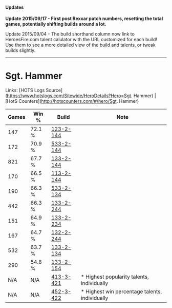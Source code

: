 #### Updates
**Update 2015/09/17 - First post Rexxar patch numbers, resetting the total games, potentially shifting builds around a lot.**

Update 2015/09/04 - The build shorthand column now link to HeroesFire.com talent calulator with the URL customized for each build!  
Use them to see a more detailed view of the build and talents, or tweak builds slightly.

***

# Sgt. Hammer

Links: [HOTS Logs Source](https://www.hotslogs.com/Sitewide/HeroDetails?Hero=Sgt. Hammer) | [HotS Counters](http://hotscounters.com/#/hero/Sgt. Hammer)

Games  | Win %  | Build     | Note
-----  | -----  | -----     | ----
147    | 72.1 % | [123-2-144](http://www.heroesfire.com/hots/talent-calculator/sergeant-hammer#gsEG) | 
172    | 70.9 % | [533-2-144](http://www.heroesfire.com/hots/talent-calculator/sergeant-hammer#wVCm) | 
821    | 67.7 % | [133-2-144](http://www.heroesfire.com/hots/talent-calculator/sergeant-hammer#hEem) | 
170    | 66.5 % | [113-2-144](http://www.heroesfire.com/hots/talent-calculator/sergeant-hammer#gTpm) | 
190    | 66.3 % | [533-2-134](http://www.heroesfire.com/hots/talent-calculator/sergeant-hammer#wVCc) | 
442    | 66.3 % | [133-2-244](http://www.heroesfire.com/hots/talent-calculator/sergeant-hammer#hEgK) | 
151    | 64.9 % | [133-2-234](http://www.heroesfire.com/hots/talent-calculator/sergeant-hammer#hEgA) | 
167    | 64.7 % | [132-2-244](http://www.heroesfire.com/hots/talent-calculator/sergeant-hammer#hCE4) | 
532    | 63.7 % | [133-2-134](http://www.heroesfire.com/hots/talent-calculator/sergeant-hammer#hEec) | 
290    | 54.8 % | [133-2-154](http://www.heroesfire.com/hots/talent-calculator/sergeant-hammer#hEew) | 
N/A    | N/A    | [413-3-421](http://www.heroesfire.com/hots/talent-calculator/sergeant-hammer#rwYj) | * Highest popularity talents, individually
N/A    | N/A    | [452-3-422](http://www.heroesfire.com/hots/talent-calculator/sergeant-hammer#tPmU) | * Highest win percentage talents, individually

